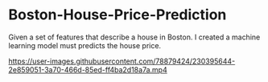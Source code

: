 # Boston-House-Price-Prediction
Given a set of features that describe a house in Boston. I created a machine learning model must predicts the house price. 


https://user-images.githubusercontent.com/78879424/230395644-2e859051-3a70-466d-85ed-ff4ba2d18a7a.mp4


